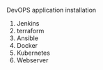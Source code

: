 DevOPS application installation

1. Jenkins
2. terraform
3. Ansible
4. Docker
5. Kubernetes
6. Webserver 
